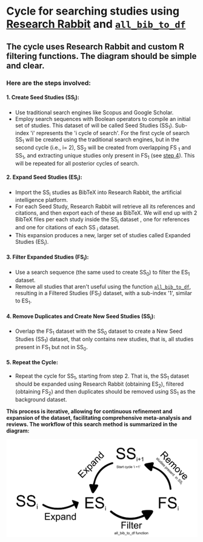 # Cycle for searching studies using [Research Rabbit](https://researchrabbitapp.com/home) and [`all_bib_to_df`](./'all_bib_to_df'%20function)

## The cycle uses Research Rabbit and custom R filtering functions. The diagram should be simple and clear. 
### Here are the steps involved:

#### 1. **Create Seed Studies (SS<sub>i</sub>):**
   - Use traditional search engines like Scopus and Google Scholar.
   - Employ search sequences with Boolean operators to compile an initial set of studies. This dataset of will be called Seed Studies (SS<sub>1</sub>). Sub-index 'i' represents the 'i cycle of search'. For the first cycle of search SS<sub>1</sub> will be created using the traditional search engines, but in the second cycle (i.e., i= 2), SS<sub>2</sub> will be created from overlapping FS <sub>1</sub> and SS<sub>1</sub>, and extracting unique studies only present in FS<sub>1</sub> (see [step 4](####4-remove-duplicates-and-create-new-seed-studies-sssubisub)). This will be repeated for all posterior cycles of search.

#### 2. **Expand Seed Studies (ES<sub>i</sub>):**
   - Import the SS<sub>i</sub> studies as BibTeX into Research Rabbit, the artificial intelligence platform.
   - For each Seed Study, Research Rabbit will retrieve all its references and citations, and then export each of these as BibTeX. We will end up with 2 BibTeX files per each study inside the SS<sub>i</sub> dataset , one for references and one for citations of each SS <sub>i</sub> dataset.
   - This expansion produces a new, larger set of studies called Expanded Studies (ES<sub>i</sub>). 

#### 3. **Filter Expanded Studies (FS<sub>i</sub>):**
   - Use a search sequence (the same used to create SS<sub>0</sub>) to filter the ES<sub>1</sub> dataset.
   - Remove all studies that aren't useful using the function [`all_bib_to_df`](./'all_bib_to_df'%20function), resulting in a Filtered Studies (FS<sub>1</sub>) dataset, with a sub-index '1', similar to ES<sub>1</sub>.

#### 4. **Remove Duplicates and Create New Seed Studies (SS<sub>i</sub>):**
   - Overlap the FS<sub>1</sub> dataset with the SS<sub>0</sub> dataset to create a New Seed Studies (SS<sub>1</sub>) dataset, that only contains new studies, that is, all studies present in FS<sub>1</sub> but not in SS<sub>0</sub>.

#### 5. **Repeat the Cycle:**
   - Repeat the cycle for SS<sub>1</sub>, starting from step 2. That is, the SS<sub>1</sub> dataset should be expanded using Research Rabbit (obtaining ES<sub>2</sub>), filtered (obtaining FS<sub>2</sub>) and then duplicates should be removed using SS<sub>1</sub> as the background dataset.

**This process is iterative, allowing for continuous refinement and expansion of the dataset, facilitating comprehensive meta-analysis and reviews. The workflow of this search method is summarized in the diagram:**

<img src="./images/cycle.png" alt="Diagrama de flujo" width="600"/>
